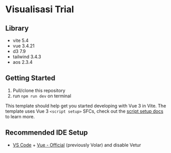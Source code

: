 # Visualisasi Trial

## Library
- vite 5.4
- vue 3.4.21
- d3 7.9
- tailwind 3.4.3
- aos 2.3.4

## Getting Started
1. Pull/clone this repository
2. run `npm run dev` on terminal

This template should help get you started developing with Vue 3 in Vite. The template uses Vue 3 `<script setup>` SFCs, check out the [script setup docs](https://v3.vuejs.org/api/sfc-script-setup.html#sfc-script-setup) to learn more.

## Recommended IDE Setup

- [VS Code](https://code.visualstudio.com/) + [Vue - Official](https://marketplace.visualstudio.com/items?itemName=Vue.volar) (previously Volar) and disable Vetur
